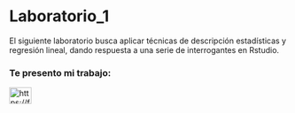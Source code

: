 # Laboratorio_1
El siguiente laboratorio busca aplicar técnicas de descripción estadísticas y regresión lineal, dando respuesta a una serie de interrogantes en Rstudio. 

<h3 align="left">Te presento mi trabajo:</h3>
<p align="left">
<a href="https://felipecatalanperez.github.io/Laboratorio_1/" target="blank"><img align="center" src="https://raw.githubusercontent.com/rahuldkjain/github-profile-readme-generator/master/src/images/icons/Social/linked-in-alt.svg" alt="https://felipecatalanperez.github.io/Laboratorio_1/" height="30" width="40" /></a>
</p>